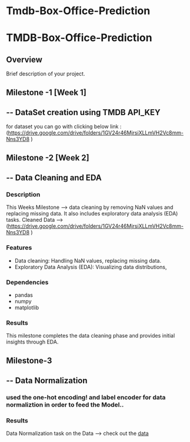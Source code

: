 # Tmdb-Box-Office-Prediction
# TMDB-Box-Office-Prediction
## Overview
Brief description of your project.

## Milestone -1 [Week 1]
## -- DataSet creation using TMDB API_KEY  
  
for dataset you can go with clicking below link :
     (https://drive.google.com/drive/folders/1GV24r46MjrsiXLLmVH2Vc8mm-Nns3YD8 )

## Milestone -2 [Week 2]
## -- Data Cleaning and EDA  

### Description
This Weeks Milestone --> data cleaning by removing NaN values and replacing missing data. It also includes exploratory data analysis (EDA) tasks.
Cleaned Data --> (https://drive.google.com/drive/folders/1GV24r46MjrsiXLLmVH2Vc8mm-Nns3YD8 )

### Features
- Data cleaning: Handling NaN values, replacing missing data.
- Exploratory Data Analysis (EDA): Visualizing data distributions,  
 

### Dependencies
- pandas
- numpy
- matplotlib

 

### Results
This milestone completes the data cleaning phase and provides initial insights through EDA.


## Milestone-3 
## -- Data Normalization  

### used the one-hot encoding! and label encoder for data normaliztion in order to feed the Model..

### Results
Data Normalization task on the Data --> check out the [data](https://drive.google.com/drive/folders/1GV24r46MjrsiXLLmVH2Vc8mm-Nns3YD8)


 





